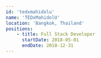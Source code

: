 ```yaml
---
id: 'tedxmahidolu'
name: 'TEDxMahidolU'
location: 'Bangkok, Thailand'
positions:
    - title: Full Stack Developer
      startDate: 2018-05-01
      endDate: 2018-12-31
---
```

